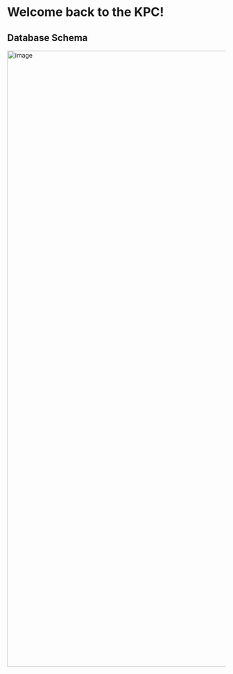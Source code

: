 # Welcome back to the KPC!

## Database Schema 

<img width="1419" alt="image" src="https://user-images.githubusercontent.com/93609855/211689172-7048573b-998e-4c28-95f2-f02065c3632b.png">


